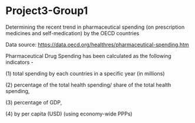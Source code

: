 # Project3-Group1
Determining the recent trend in pharmaceutical spending (on prescription medicines and self-medication) by the OECD countries

Data source: https://data.oecd.org/healthres/pharmaceutical-spending.htm

Pharmaceutical Drug Spending has been calculated as the following indicators -  

  (1) total spending by each countries in a specific year (in millions)
  
  (2) percentage of the total health spending/ share of the total health spending, 
  
  (3) percentage of GDP,
  
  (4) by per capita (USD) (using economy-wide PPPs)

